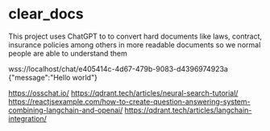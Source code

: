 # clear_docs
This project uses ChatGPT to to convert hard documents like laws, contract, insurance policies among others in more readable documents so we normal people are able to understand them

wss://localhost/chat/e405414c-4d67-479b-9083-d4396974923a
{"message":"Hello world"}

https://osschat.io/
https://qdrant.tech/articles/neural-search-tutorial/
https://reactjsexample.com/how-to-create-question-answering-system-combining-langchain-and-openai/
https://qdrant.tech/articles/langchain-integration/

